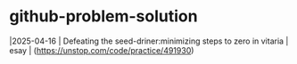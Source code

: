 # github-problem-solution

|2025-04-16 | Defeating the seed-driner:minimizing steps to zero in vitaria | esay | (https://unstop.com/code/practice/491930)

